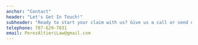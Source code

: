 ```yaml
---
anchor: "Contact"
header: "Let's Get In Touch!"
subheader: "Ready to start your claim with us? Give us a call or send us an email and we will get back to you as soon as possible!"
telephone: 787-629-7031
email: PerezAltieriLaw@gmail.com
---
```

